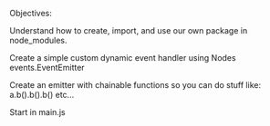 Objectives:
  
  Understand how to create, import, and use our own package in node_modules.
  
  Create a simple custom dynamic event handler using Nodes events.EventEmitter
  
  Create an emitter with chainable functions so you can do stuff like:
      a.b().b().b() etc...

Start in main.js 
